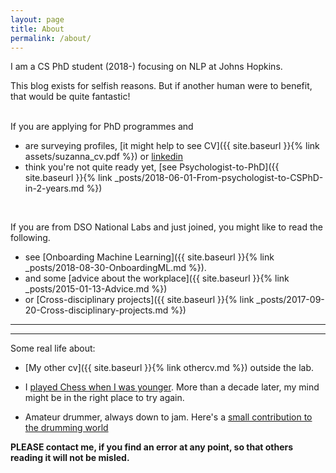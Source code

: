 ```yaml
---
layout: page
title: About
permalink: /about/
---
```


I am a CS PhD student (2018-) focusing on NLP at Johns Hopkins.

This blog exists for selfish reasons. But if another human were to benefit, that would be quite
fantastic! 

<br>
If you are applying for PhD programmes and

 * are surveying profiles, [it might help to see CV]({{ site.baseurl }}{% link assets/suzanna_cv.pdf %}) or [linkedin](https://www.linkedin.com/in/suzanna-sia-83b032bb)
 * think you're not quite ready yet, [see Psychologist-to-PhD]({{ site.baseurl }}{% link _posts/2018-06-01-From-psychologist-to-CSPhD-in-2-years.md %})

<br>

If you are from DSO National Labs and just joined, you might like to read the following. 
 
 * see [Onboarding Machine Learning]({{ site.baseurl }}{% link _posts/2018-08-30-OnboardingML.md %}). 
 * and some [advice about the workplace]({{ site.baseurl }}{% link _posts/2015-01-13-Advice.md %})
 * or [Cross-disciplinary projects]({{ site.baseurl }}{% link _posts/2017-09-20-Cross-disciplinary-projects.md %})


--- 

---
Some real life about:

* [My other cv]({{ site.baseurl }}{% link othercv.md %}) outside the lab. 

* I [played Chess when I was younger](https://en.wikipedia.org/wiki/Singaporean_Chess_Championship). More than a decade later, my mind might be in the right place to try again.

* Amateur drummer, always down to jam. Here's a [small contribution to the drumming
  world](https://twitter.com/suzyahyah/status/1344525618004676609)

**PLEASE contact me, if you find an error at any point, so that others reading it will not be misled.**
